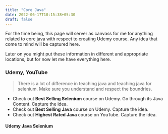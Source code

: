 ```yaml
---
title: "Core Java"
date: 2022-06-17T10:15:38+05:30
draft: false
---
```


For the time being, this page will server as canvass for me for anything related to core java with respect to creating Udemy course. Any idea that come to mind will be captured here.

Later on you might put these information in different and appropriate locations, but for now let me have everything here.


### Udemy, YouTube

> There is a lot of difference in teaching java and teaching java for selenium. Make sure you understand and respect the boundries.

* Check out **Best Selling Selenium** course on Udemy. Go through its Java Content. Capture the idea.
* Check out **Best Selling Java** course on Udemy. Capture the idea.
* Check out **Highest Rated Java** course on YouTube. Capture the idea.

#### Udemy Java Selenium

